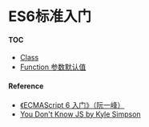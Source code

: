 # ES6标准入门

#### TOC

* [Class](./js-ES6-class.md)
* [Function 参数默认值](./js-ES6-functions-default-parameters.md)

#### Reference

* [《ECMAScript 6 入门》（阮一峰）](http://es6.ruanyifeng.com/)
* [You Don't Know JS by Kyle Simpson](https://github.com/getify/You-Dont-Know-JS)